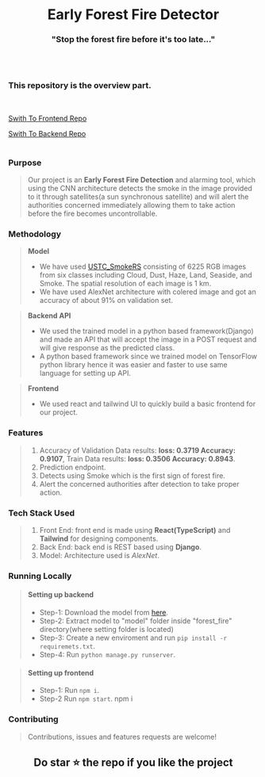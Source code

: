 <h1 align="center">
  Early Forest Fire Detector
</h1>

<h3 align="center">
  "Stop the forest fire before it's too late..."
</h3>
<br/>
<br/>

<h3>
This repository is the overview part.
</h3>
<br/>

[Swith To Frontend Repo](https://github.com/ishanExtreme/Forest_Fire_Detector/tree/frontend)
<br/>

[Swith To Backend Repo](https://github.com/ishanExtreme/Forest_Fire_Detector/tree/backend)
<br/>
<br/>

### Purpose
> Our project is an **Early Forest Fire Detection** and alarming tool, which using the CNN architecture 
detects the smoke in the image provided to it through satellites(a sun synchronous satellite) and will 
alert the authorities concerned immediately allowing them to take action before the fire becomes 
uncontrollable.


### Methodology

>**Model**
>- We have used [USTC_SmokeRS](https://complex.ustc.edu.cn/sjwwataset/list.htm) consisting of 6225 RGB images from six classes including Cloud, Dust, Haze, Land, Seaside, and Smoke. The spatial resolution of each image is 1 km. 
>- We have used AlexNet architecture with colered image and got an accuracy of about 91% on validation set.

>**Backend API**
>- We used the trained model in a python based framework(Django) and made an API that will accept the image in a POST request and will give response as the predicted class. 
>- A python based framework since we trained model on TensorFlow python library hence it was easier and faster to use same language for setting up API.

>**Frontend**
>- We used react and tailwind UI to quickly build a basic frontend for our project.


###  Features
> 1. Accuracy of Validation Data results: **loss: 0.3719 Accuracy: 0.9107**, Train Data results: **loss: 0.3506 Accuracy: 0.8943**.
> 2. Prediction endpoint.
> 3. Detects using Smoke which is the first sign of forest fire.
> 4. Alert the concerned authorities after detection to take proper action.

###  Tech Stack Used
> 1. Front End: front end is made using **React(TypeScript)**  and **Tailwind** for designing components. 
> 2. Back End: back end is REST based using **Django**.
> 3. Model: Architecture used is *AlexNet*.


###  Running Locally
> #### Setting up backend
>- Step-1: Download the model from [here](https://drive.google.com/file/d/1OeKLmlx25cM0sTBrU1wxGDYcV4UINZHN/view?usp=sharing).
>- Step-2: Extract model to "model" folder inside "forest_fire" directory(where setting folder is located)
>- Step-3: Create a new enviroment and run `pip install -r requiremets.txt`.
>- Step-4: Run `python manage.py runserver`.  

> #### Setting up frontend
>- Step-1: Run `npm i`.
>- Step-2 Run `npm start`.
    npm i

### Contributing
> Contributions, issues and features requests are welcome!

<h2 align='center'>
  Do star ⭐ the repo if you like the project
</h2>
   


